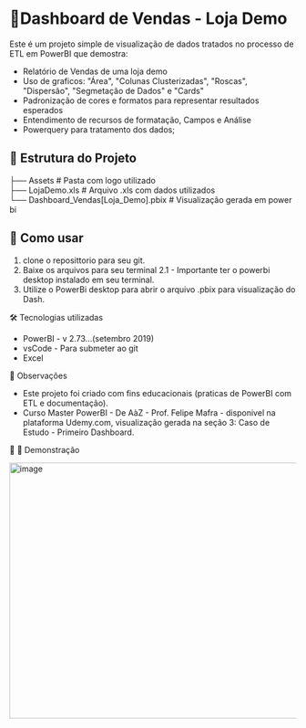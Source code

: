 # 📶Dashboard de Vendas - Loja Demo

Este é um projeto simple de visualização de dados tratados no processo de ETL em PowerBI que demostra:

- Relatório de Vendas de uma loja demo
- Uso de graficos: "Área", "Colunas Clusterizadas", "Roscas", "Dispersão", "Segmetação de Dados" e "Cards"
- Padronização de cores e formatos para representar resultados esperados
- Entendimento de recursos de formatação, Campos e Análise
- Powerquery para tratamento dos dados;

## 📂 Estrutura do Projeto
├── Assets # Pasta com logo utilizado<br>
├── LojaDemo.xls # Arquivo .xls com dados utilizados<br>
└── Dashboard_Vendas[Loja_Demo].pbix # Visualização gerada em power bi

## 🚀 Como usar

1. clone o reposittorio para seu git.
2. Baixe os arquivos para seu terminal
2.1 - Importante ter o powerbi desktop instalado em seu terminal.
3. Utilize o PowerBi desktop para abrir o arquivo .pbix para visualização do Dash.

🛠️ Tecnologias utilizadas
* PowerBI - v 2.73...(setembro 2019)
* vsCode - Para submeter ao git
* Excel

📌 Observações
* Este projeto foi criado com fins educacionais (praticas de PowerBI com ETL e documentação).
* Curso Master PowerBI - De AàZ - Prof. Felipe Mafra - disponivel na plataforma Udemy.com, visualização gerada na seção 3: Caso de Estudo - Primeiro Dashboard.

🎨 📸 Demonstração 

<img width="792" height="448" alt="image" src="https://github.com/user-attachments/assets/dd0d499d-d7ec-4a66-b398-3b4d7f8c1a7a" />
